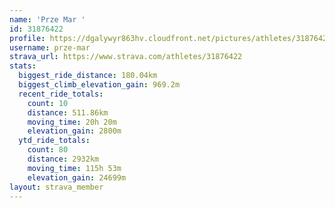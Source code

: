 ```yaml
---
name: 'Prze Mar '
id: 31876422
profile: https://dgalywyr863hv.cloudfront.net/pictures/athletes/31876422/22548952/4/large.jpg
username: prze-mar
strava_url: https://www.strava.com/athletes/31876422
stats:
  biggest_ride_distance: 180.04km
  biggest_climb_elevation_gain: 969.2m
  recent_ride_totals:
    count: 10
    distance: 511.86km
    moving_time: 20h 20m
    elevation_gain: 2800m
  ytd_ride_totals:
    count: 80
    distance: 2932km
    moving_time: 115h 53m
    elevation_gain: 24699m
layout: strava_member
--- 
```

